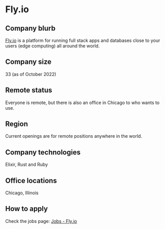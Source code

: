 # Fly.io

## Company blurb

[Fly.io](https://fly.io/) is a platform for running full stack apps and databases close to your users (edge computing) all around the world.

## Company size

33 (as of October 2022)

## Remote status

Everyone is remote, but there is also an office in Chicago to who wants to use.

## Region

Current openings are for remote positions anywhere in the world.

## Company technologies

Elixir, Rust and Ruby

## Office locations

Chicago, Illinois

## How to apply

Check the jobs page: [Jobs - Fly.io](https://fly.io/jobs/)
